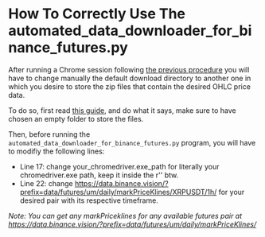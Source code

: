 # How To Correctly Use The automated_data_downloader_for_binance_futures.py

After running a Chrome session following <a href="https://github.com/noahverner1995/Binance-Futures-Trading-Strategies/blob/main/Data%20gathering/README.md"> the previous procedure</a>
you will have to change manually the default download directory to another one in which you desire to store the zip files that contain the desired OHLC price data.

To do so, first read <a href="https://www.guidingtech.com/change-download-location-in-google-chrome/">this guide</a>, and do what it says, make sure to have chosen an empty folder to store the files.

Then, before running the `automated_data_downloader_for_binance_futures.py` program, you will have to modifiy the following lines:

* Line 17: change your_chromedriver.exe_path for literally your chromedriver.exe path, keep it inside the r'' btw.
* Line 22: change https://data.binance.vision/?prefix=data/futures/um/daily/markPriceKlines/XRPUSDT/1h/ for your desired pair with its respective timeframe.

*Note: You can get any markPriceklines for any available futures pair at https://data.binance.vision/?prefix=data/futures/um/daily/markPriceKlines/*

